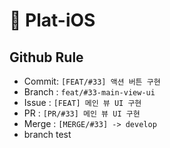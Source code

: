 #  🎸 Plat-iOS

##  Github Rule
- Commit: `[FEAT/#33] 액션 버튼 구현`
- Branch : `feat/#33-main-view-ui`
- Issue : `[FEAT] 메인 뷰 UI 구현`
- PR : `[PR/#33] 메인 뷰 UI 구현`
- Merge : `[MERGE/#33] -> develop`
- branch test
